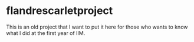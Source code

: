 # flandrescarletproject
This is an old project that I want to put it here for those who wants to know what I did at the first year of IIM.
